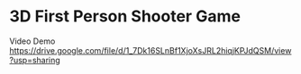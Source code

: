 # 3D First Person Shooter Game

Video Demo
https://drive.google.com/file/d/1_7Dk16SLnBf1XjoXsJRL2hiqjKPJdQSM/view?usp=sharing
